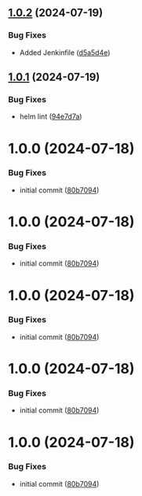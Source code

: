 ## [1.0.2](https://github.com/cyse7125-su24-team04/helm-eks-autoscaler/compare/v1.0.1...v1.0.2) (2024-07-19)


### Bug Fixes

* Added Jenkinfile ([d5a5d4e](https://github.com/cyse7125-su24-team04/helm-eks-autoscaler/commit/d5a5d4e0fcbe0668147f143ae39d8a05b93ed154))

## [1.0.1](https://github.com/cyse7125-su24-team04/helm-eks-autoscaler/compare/v1.0.0...v1.0.1) (2024-07-19)


### Bug Fixes

* helm lint ([94e7d7a](https://github.com/cyse7125-su24-team04/helm-eks-autoscaler/commit/94e7d7a464c0fde17b5ae3b4d9639937bef21ae4))

# 1.0.0 (2024-07-18)


### Bug Fixes

* initial commit ([80b7094](https://github.com/cyse7125-su24-team04/helm-eks-autoscaler/commit/80b70942ee30d80a2a6141ce29a0aa64c845d2a5))

# 1.0.0 (2024-07-18)


### Bug Fixes

* initial commit ([80b7094](https://github.com/cyse7125-su24-team04/helm-eks-autoscaler/commit/80b70942ee30d80a2a6141ce29a0aa64c845d2a5))

# 1.0.0 (2024-07-18)


### Bug Fixes

* initial commit ([80b7094](https://github.com/cyse7125-su24-team04/helm-eks-autoscaler/commit/80b70942ee30d80a2a6141ce29a0aa64c845d2a5))

# 1.0.0 (2024-07-18)


### Bug Fixes

* initial commit ([80b7094](https://github.com/cyse7125-su24-team04/helm-eks-autoscaler/commit/80b70942ee30d80a2a6141ce29a0aa64c845d2a5))

# 1.0.0 (2024-07-18)


### Bug Fixes

* initial commit ([80b7094](https://github.com/cyse7125-su24-team04/helm-eks-autoscaler/commit/80b70942ee30d80a2a6141ce29a0aa64c845d2a5))
